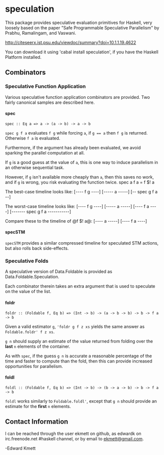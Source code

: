 speculation
===========

This package provides speculative evaluation primitives for Haskell, very loosely based on the paper 
"Safe Programmable Speculative Parallelism" by Prabhu, Ramalingam, and Vaswani. 

<http://citeseerx.ist.psu.edu/viewdoc/summary?doi=10.1.1.19.4622>

You can download it using 'cabal install speculation', if you have the Haskell Platform installed.

## Combinators

### Speculative Function Application

Various speculative function application combinators are provided. Two fairly canonical samples are described here.

#### spec

    spec :: Eq a => a -> (a -> b) -> a -> b

`spec g f a` evaluates `f g` while forcing `a`, if `g == a` then `f g` is returned. Otherwise `f a` is evaluated.

Furthermore, if the argument has already been evaluated, we avoid sparking the parallel computation at all.

If `g` is a good guess at the value of `a`, this is one way to induce parallelism in an otherwise sequential task.

However, if `g` isn\'t available more cheaply than `a`, then this saves no work, and if `g` is wrong, you risk evaluating the function twice.
    spec a f a = f $! a
    
The best-case timeline looks like:
    [---- f g ----]
       [----- a -----]
    [-- spec g f a --]

The worst-case timeline looks like:
    [---- f g ----]
       [----- a -----]
                     [---- f a ----]
    [------- spec g f a -----------]
    
Compare these to the timeline of @f $! a@:
    [---- a -----]
                 [---- f a ----]

#### specSTM

`specSTM` provides a similar compressed timeline for speculated STM actions, but also rolls back side-effects.

### Speculative Folds

A speculative version of Data.Foldable is provided as Data.Foldable.Speculation.
    
Each combinator therein takes an extra argument that is used to speculate on the value of the list.

#### foldr

    foldr :: (Foldable f, Eq b) => (Int -> b) -> (a -> b -> b) -> b -> f a -> b

Given a valid estimator `g`, `'foldr g f z xs` yields the same answer as `Foldable.foldr' f z xs`.

`g n` should supply an estimate of the value returned from folding over the **last** `n` elements of the container.

As with `spec`, if the guess `g n` is accurate a reasonable percentage of the time and faster to compute than the fold, then this can provide increased opportunities for parallelism.

#### foldl

    foldl :: (Foldable f, Eq b) => (Int -> b) -> (b -> a -> b) -> b -> f a -> b

`foldl` works similarly to `Foldable.foldl'`, except that `g n` should provide an estimate for the **first** `n` elements.

Contact Information
-------------------

I can be reached through the user ekmett on github, as edwardk on irc.freenode.net #haskell channel, or by email to <ekmett@gmail.com>.

-Edward Kmett
